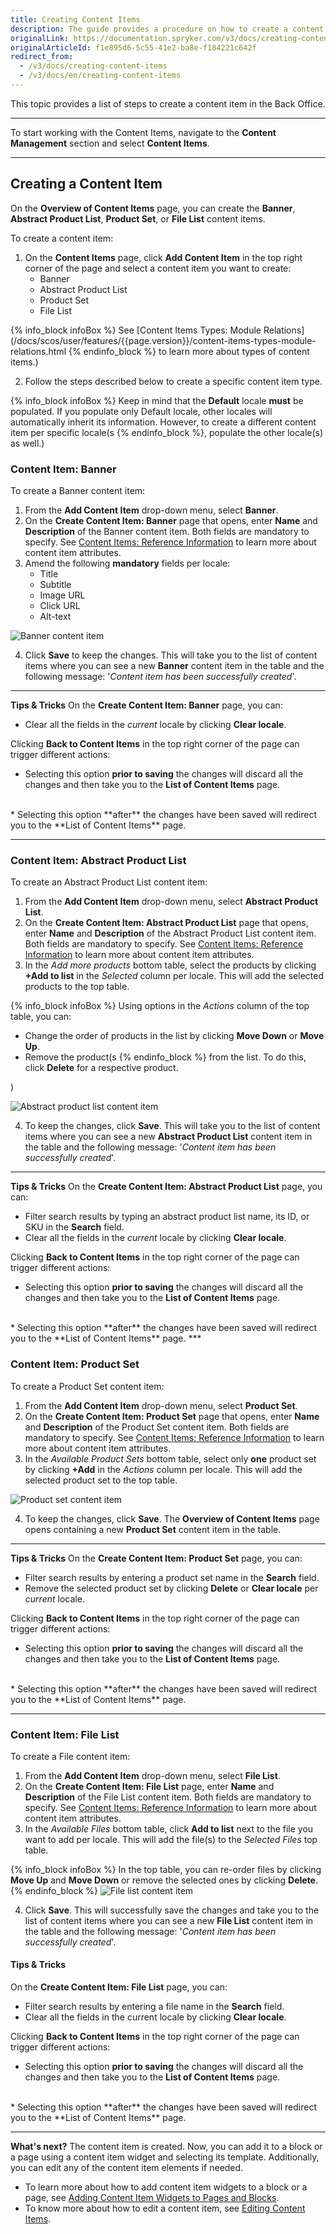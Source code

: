 ```yaml
---
title: Creating Content Items
description: The guide provides a procedure on how to create a content item such as banner, abstract product list, product set, and file list in the Back Office.
originalLink: https://documentation.spryker.com/v3/docs/creating-content-items
originalArticleId: f1e895d6-5c55-41e2-ba8e-f184221c642f
redirect_from:
  - /v3/docs/creating-content-items
  - /v3/docs/en/creating-content-items
---
```


This topic provides a list of steps to create a content item in the Back Office.
***
To start working with the Content Items, navigate to the **Content Management** section and select **Content Items**.
***
## Creating a Content Item
On the **Overview of Content Items** page, you can create the **Banner**, **Abstract Product List**, **Product Set**, or **File List** content items.

To create a content item:

1. On the **Content Items** page, click **Add Content Item** in the top right corner of the page and select a content item you want to create:
    * Banner 
    * Abstract Product List 
    * Product Set
    * File List

{% info_block infoBox %}
See [Content Items Types: Module Relations](/docs/scos/user/features/{{page.version}}/content-items-types-module-relations.html
{% endinfo_block %} to learn more about types of content items.)

2. Follow the steps described below to create a specific content item type.

{% info_block infoBox %}
Keep in mind that the **Default** locale **must** be populated. If you populate only Default locale, other locales will automatically inherit its information. However, to create a different content item per specific locale(s
{% endinfo_block %}, populate the other locale(s) as well.)

### Content Item: Banner
To create a Banner content item:

1. From the **Add Content Item** drop-down menu, select **Banner**. 
2. On the **Create Content Item: Banner** page that opens, enter **Name** and **Description** of the Banner content item. Both fields are mandatory to specify. See [Content Items: Reference Information](/docs/scos/user/user-guides/201907.0/back-office-user-guide/content-management/content-items/references/content-items-reference-information.html) to learn more about content item attributes. 
3. Amend the following **mandatory** fields per locale:
    * Title
    * Subtitle
    * Image URL
    * Click URL
    * Alt-text

![Banner content item](https://spryker.s3.eu-central-1.amazonaws.com/docs/User+Guides/Back+Office+User+Guides/Content+Management+System/Content+Items/Creating+Content+Items/banner-content-item-page.png) 

4. Click **Save** to keep the changes. This will take you to the list of content items where you can see a new **Banner** content item in the table and the following message: '_Content item has been successfully created_'.
***
**Tips & Tricks**
On the **Create Content Item: Banner** page, you can:

* Clear all the fields in the _current_ locale by clicking **Clear locale**.

Clicking **Back to Content Items** in the top right corner of the page can trigger different actions:

* Selecting this option **prior to saving** the changes will discard all the changes and then take you to the **List of Content Items** page.
</br>
* Selecting this option **after** the changes have been saved will redirect you to the **List of Content Items** page.

***
### Content Item: Abstract Product List
To create an Abstract Product List content item:

1. From the **Add Content Item** drop-down menu, select **Abstract Product List**.
2. On the **Create Content Item: Abstract Product List** page that opens, enter **Name** and **Description** of the Abstract Product List content item. Both fields are mandatory to specify. See [Content Items: Reference Information](/docs/scos/user/user-guides/201907.0/back-office-user-guide/content-management/content-items/references/content-items-reference-information.html) to learn more about content item attributes. 
3. In the _Add more products_ bottom table, select the products by clicking **+Add to list** in the _Selected_ column per locale. This will add the selected products to the top table.  

{% info_block infoBox %}
Using options in the _Actions_ column of the top table, you can:<ul><li>Change the order of products in the list by clicking **Move Down** or **Move Up**.</li><li>Remove the product(s
{% endinfo_block %} from the list. To do this, click **Delete** for a respective product.</li></ul>)

![Abstract product list content item](https://spryker.s3.eu-central-1.amazonaws.com/docs/User+Guides/Back+Office+User+Guides/Content+Management+System/Content+Items/Creating+Content+Items/apl-create-page.png) 

4. To keep the changes, click **Save**. This will take you to the list of content items where you can see a new **Abstract Product List** content item in the table and the following message: '_Content item has been successfully created_'.
***
**Tips & Tricks**
On the **Create Content Item: Abstract Product List** page, you can:

* Filter search results by typing an abstract product list name, its ID, or SKU in the **Search** field.
* Clear all the fields in the _current_ locale by clicking **Clear locale**.

Clicking **Back to Content Items** in the top right corner of the page can trigger different actions:

* Selecting this option **prior to saving** the changes will discard all the changes and then take you to the **List of Content Items** page.
</br>
* Selecting this option **after** the changes have been saved will redirect you to the **List of Content Items** page.
***

### Content Item: Product Set
To create a Product Set content item:

1. From the **Add Content Item** drop-down menu, select **Product Set**. 
2. On the **Create Content Item: Product Set** page that opens, enter **Name** and **Description** of the Product Set content item. Both fields are mandatory to specify. See [Content Items: Reference Information](/docs/scos/user/user-guides/201907.0/back-office-user-guide/content-management/content-items/references/content-items-reference-information.html) to learn more about content item attributes. 
3. In the _Available Product Sets_ bottom table, select only **one** product set by clicking **+Add** in the _Actions_ column per locale. This will add the selected product set to the top table. 

![Product set content item](https://spryker.s3.eu-central-1.amazonaws.com/docs/User+Guides/Back+Office+User+Guides/Content+Management+System/Content+Items/Creating+Content+Items/product-set-create-page.png) 

4. To keep the changes, click **Save**. The **Overview of Content Items** page opens containing a new **Product Set** content item in the table.
***
**Tips & Tricks**
On the **Create Content Item: Product Set** page, you can:

* Filter search results by entering a product set name in the **Search** field.
* Remove the selected product set by clicking **Delete** or **Clear locale** per _current_ locale.

Clicking **Back to Content Items** in the top right corner of the page can trigger different actions:

* Selecting this option **prior to saving** the changes will discard all the changes and then take you to the **List of Content Items** page.
</br>
* Selecting this option **after** the changes have been saved will redirect you to the **List of Content Items** page.

***
### Content Item: File List
To create a File content item:

1. From the **Add Content Item** drop-down menu, select **File List**.
2. On the **Create Content Item: File List** page, enter **Name** and **Description** of the File List content item. Both fields are mandatory to specify. See [Content Items: Reference Information](/docs/scos/user/user-guides/201907.0/back-office-user-guide/content-management/content-items/references/content-items-reference-information.html) to learn more about content item attributes. 
3. In the _Available Files_ bottom table, click **Add to list** next to the file you want to add per locale. This will add the file(s) to the _Selected Files_ top table. 

{% info_block infoBox %}
In the top table, you can re-order files by clicking **Move Up** and **Move Down** or remove the selected ones by clicking **Delete**.
{% endinfo_block %}
![File list content item](https://spryker.s3.eu-central-1.amazonaws.com/docs/User+Guides/Back+Office+User+Guides/Content+Management+System/Content+Items/Creating+Content+Items/file-list-create.png) 

4. Click **Save**. This will successfully save the changes and take you to the list of content items where you can see a new **File List** content item in the table and the following message: '_Content item has been successfully created_'.

#### Tips & Tricks
On the **Create Content Item: File List** page, you can:

* Filter search results by entering a file name in the **Search** field.
* Clear all the fields in the current locale by clicking **Clear locale**.

Clicking **Back to Content Items** in the top right corner of the page can trigger different actions:

* Selecting this option **prior to saving** the changes will discard all the changes and then take you to the **List of Content Items** page.
</br>
* Selecting this option **after** the changes have been saved will redirect you to the **List of Content Items** page.

***
**What's next?**
The content item is created. Now, you can add it to a block or a page using a content item widget and selecting its template. Additionally, you can edit any of the content item elements if needed.

* To learn more about how to add content item widgets to a block or a page, see [Adding Content Item Widgets to Pages and Blocks](/docs/scos/user/user-guides/201907.0/back-office-user-guide/content-management/content-item-widgets/adding-content-item-widgets-to-pages-and-blocks.html).
* To know more about how to edit a content item, see [Editing Content Items](/docs/scos/user/user-guides/201907.0/back-office-user-guide/content-management/content-items/editing-content-items.html).
